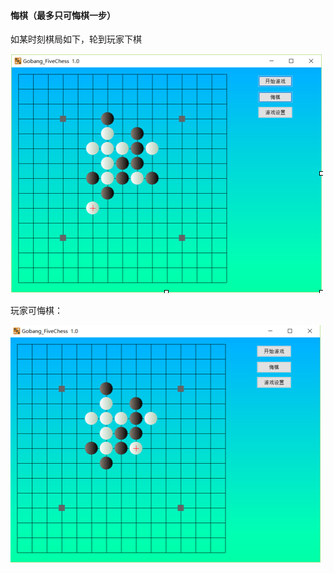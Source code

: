 #### 悔棋（最多只可悔棋一步）
如某时刻棋局如下，轮到玩家下棋

![悔棋](./pic/before_regret.jpg)

玩家可悔棋：

![悔棋](./pic/after_regret.jpg)
